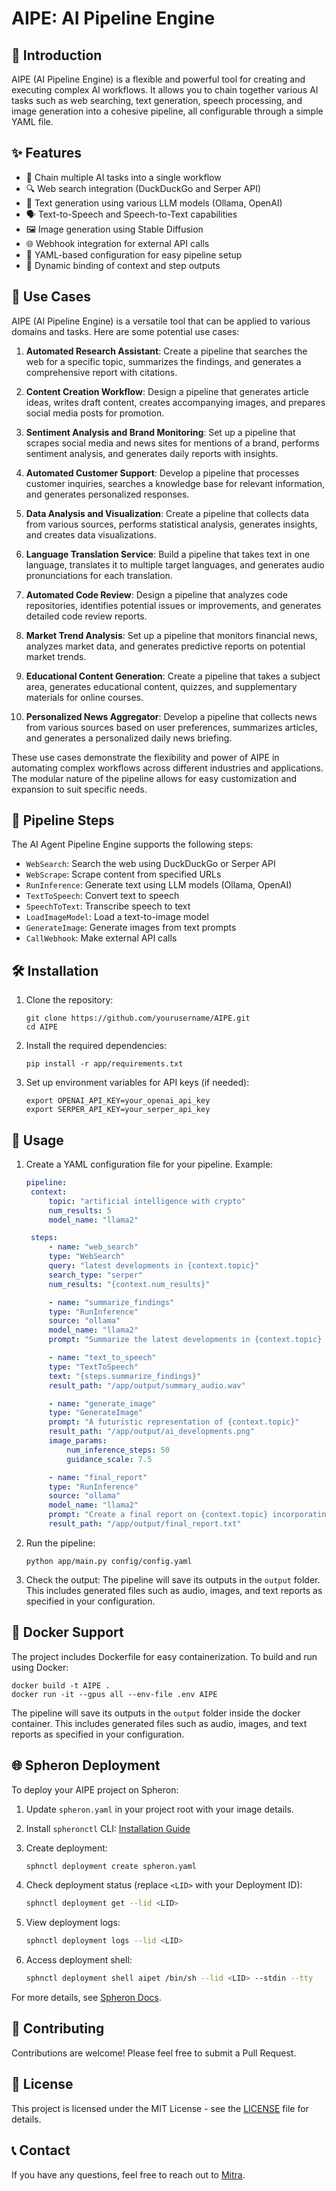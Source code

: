 # AIPE: AI Pipeline Engine

## 🚀 Introduction

AIPE (AI Pipeline Engine) is a flexible and powerful tool for creating and executing complex AI workflows. It allows you to chain together various AI tasks such as web searching, text generation, speech processing, and image generation into a cohesive pipeline, all configurable through a simple YAML file.

## ✨ Features

- 🔗 Chain multiple AI tasks into a single workflow
- 🔍 Web search integration (DuckDuckGo and Serper API)
- 🤖 Text generation using various LLM models (Ollama, OpenAI)
- 🗣️ Text-to-Speech and Speech-to-Text capabilities
- 🖼️ Image generation using Stable Diffusion
- 🌐 Webhook integration for external API calls
- 📄 YAML-based configuration for easy pipeline setup
- 🔄 Dynamic binding of context and step outputs

## 🚀 Use Cases

AIPE (AI Pipeline Engine) is a versatile tool that can be applied to various domains and tasks. Here are some potential use cases:

1. **Automated Research Assistant**: Create a pipeline that searches the web for a specific topic, summarizes the findings, and generates a comprehensive report with citations.

2. **Content Creation Workflow**: Design a pipeline that generates article ideas, writes draft content, creates accompanying images, and prepares social media posts for promotion.

3. **Sentiment Analysis and Brand Monitoring**: Set up a pipeline that scrapes social media and news sites for mentions of a brand, performs sentiment analysis, and generates daily reports with insights.

4. **Automated Customer Support**: Develop a pipeline that processes customer inquiries, searches a knowledge base for relevant information, and generates personalized responses.

5. **Data Analysis and Visualization**: Create a pipeline that collects data from various sources, performs statistical analysis, generates insights, and creates data visualizations.

6. **Language Translation Service**: Build a pipeline that takes text in one language, translates it to multiple target languages, and generates audio pronunciations for each translation.

7. **Automated Code Review**: Design a pipeline that analyzes code repositories, identifies potential issues or improvements, and generates detailed code review reports.

8. **Market Trend Analysis**: Set up a pipeline that monitors financial news, analyzes market data, and generates predictive reports on potential market trends.

9. **Educational Content Generation**: Create a pipeline that takes a subject area, generates educational content, quizzes, and supplementary materials for online courses.

10. **Personalized News Aggregator**: Develop a pipeline that collects news from various sources based on user preferences, summarizes articles, and generates a personalized daily news briefing.

These use cases demonstrate the flexibility and power of AIPE in automating complex workflows across different industries and applications. The modular nature of the pipeline allows for easy customization and expansion to suit specific needs.

## 🧩 Pipeline Steps

The AI Agent Pipeline Engine supports the following steps:

- `WebSearch`: Search the web using DuckDuckGo or Serper API
- `WebScrape`: Scrape content from specified URLs
- `RunInference`: Generate text using LLM models (Ollama, OpenAI)
- `TextToSpeech`: Convert text to speech
- `SpeechToText`: Transcribe speech to text
- `LoadImageModel`: Load a text-to-image model
- `GenerateImage`: Generate images from text prompts
- `CallWebhook`: Make external API calls

## 🛠️ Installation

1. Clone the repository:

   ```
   git clone https://github.com/yourusername/AIPE.git
   cd AIPE
   ```

2. Install the required dependencies:

   ```
   pip install -r app/requirements.txt
   ```

3. Set up environment variables for API keys (if needed):
   ```
   export OPENAI_API_KEY=your_openai_api_key
   export SERPER_API_KEY=your_serper_api_key
   ```

## 🚀 Usage

1. Create a YAML configuration file for your pipeline. Example:

   ```yaml
   pipeline:
    context:
        topic: "artificial intelligence with crypto"
        num_results: 5
        model_name: "llama2"

    steps:
        - name: "web_search"
        type: "WebSearch"
        query: "latest developments in {context.topic}"
        search_type: "serper"
        num_results: "{context.num_results}"

        - name: "summarize_findings"
        type: "RunInference"
        source: "ollama"
        model_name: "llama2"
        prompt: "Summarize the latest developments in {context.topic} based on the following information: {steps.web_search}"

        - name: "text_to_speech"
        type: "TextToSpeech"
        text: "{steps.summarize_findings}"
        result_path: "/app/output/summary_audio.wav"

        - name: "generate_image"
        type: "GenerateImage"
        prompt: "A futuristic representation of {context.topic}"
        result_path: "/app/output/ai_developments.png"
        image_params:
            num_inference_steps: 50
            guidance_scale: 7.5

        - name: "final_report"
        type: "RunInference"
        source: "ollama"
        model_name: "llama2"
        prompt: "Create a final report on {context.topic} incorporating the following elements:\n1. Web search results: {steps.web_search}\n2. Summarized findings: {steps.summarize_findings}\n4. Generated image description: A futuristic representation of {context.topic}\n5. Transcription accuracy check: Compare the original summary with the transcribed text and comment on any discrepancies."
        result_path: "/app/output/final_report.txt"
   ```

2. Run the pipeline:

   ```
   python app/main.py config/config.yaml
   ```

3. Check the output:
   The pipeline will save its outputs in the `output` folder. This includes generated files such as audio, images, and text reports as specified in your configuration.

## 🐳 Docker Support

The project includes Dockerfile for easy containerization. To build and run using Docker:

```
docker build -t AIPE .
docker run -it --gpus all --env-file .env AIPE
```

The pipeline will save its outputs in the `output` folder inside the docker container. This includes generated files such as audio, images, and text reports as specified in your configuration.

## 🌐 Spheron Deployment

To deploy your AIPE project on Spheron:

1. Update `spheron.yaml` in your project root with your image details.

2. Install `spheronctl` CLI:
   [Installation Guide](https://docs.spheron.network/user-guide/deploy-your-app#step-1-install-spheron-protocol-sphnctl-cli-linux-macos)

3. Create deployment:

   ```sh
   sphnctl deployment create spheron.yaml
   ```

4. Check deployment status (replace `<LID>` with your Deployment ID):

   ```sh
   sphnctl deployment get --lid <LID>
   ```

5. View deployment logs:

   ```sh
   sphnctl deployment logs --lid <LID>
   ```

6. Access deployment shell:
   ```sh
   sphnctl deployment shell aipet /bin/sh --lid <LID> --stdin --tty
   ```

For more details, see [Spheron Docs](https://docs.spheron.network/user-guide).

## 🤝 Contributing

Contributions are welcome! Please feel free to submit a Pull Request.

## 📄 License

This project is licensed under the MIT License - see the [LICENSE](LICENSE) file for details.

## 📞 Contact

If you have any questions, feel free to reach out to [Mitra](https://x.com/rekpero).
